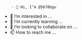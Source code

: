        - 👋 Hi, I’m @5678bgu
- 👀 I’m interested in ...
- 🌱 I’m currently learning ...
- 💞️ I’m looking to collaborate on ...
- 📫 How to reach me ...

<!---
5678bgu/5678bgu is a ✨ special ✨ repository because its `README.md` (this file) appears on your GitHub profile.
You can click the Preview link to take a look at your changes.
--->
    